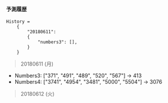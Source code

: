 #### 予測履歴

```
History =
    {
        "20180611":
        {
            "numbers3": [],
        }
    }
```

> 20180611 (月)
- Numbers3: ["371", "491", "489", "520", "567"]       -> 413
- Numbers4: ["3741", "4954", "3481", "5000", "5504"]  -> 3076

> 20180612 (火)
